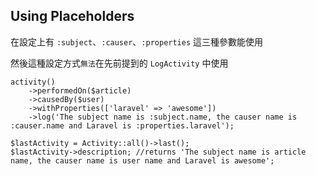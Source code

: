 ## Using Placeholders
在設定上有 `:subject`、`:causer`、`:properties` 這三種參數能使用

然後這種設定方式`無法`在先前提到的 `LogActivity` 中使用
```
activity()
    ->performedOn($article)
    ->causedBy($user)
    ->withProperties(['laravel' => 'awesome'])
    ->log('The subject name is :subject.name, the causer name is :causer.name and Laravel is :properties.laravel');

$lastActivity = Activity::all()->last();
$lastActivity->description; //returns 'The subject name is article name, the causer name is user name and Laravel is awesome';
```

